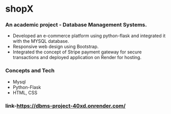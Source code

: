 # shopX

### An academic project - Database Management Systems.
- Developed an e-commerce platform using python-flask and integrated it with the MYSQL database.
- Responsive web design using Bootstrap.
- Integrated the concept of Stripe payment gateway for secure transactions and deployed application on Render for hosting.

### Concepts and Tech
- Mysql
- Python-Flask
- HTML, CSS

### link-https://dbms-project-40xd.onrender.com/
